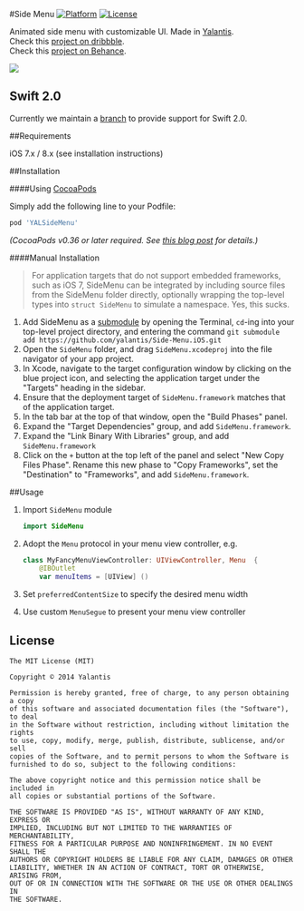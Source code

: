 #Side Menu
[![Platform](http://img.shields.io/badge/platform-iOS-blue.svg?style=flat)](http://cocoapods.org/?q=YALSideMenu)
[![License](http://img.shields.io/badge/license-MIT-green.svg?style=flat)](https://github.com/Yalantis/Side-Menu.iOS/blob/master/LICENSE)

Animated side menu with customizable UI. 
Made in <a href="http://yalantis.com/"> Yalantis</a>.<br>
Check this <a href="https://dribbble.com/shots/1689922-Side-Menu-Animation?list=searches&tag=yalantis&offset=0">project on dribbble</a>.<br>
Check this <a href="https://www.behance.net/gallery/20411445/Mobile-Animations-Interactions ">project on Behance</a>.

<img src="https://d13yacurqjgara.cloudfront.net/users/125056/screenshots/1689922/events-menu_1-1-6.gif" />

## Swift 2.0
Currently we maintain a [branch](https://github.com/Yalantis/Side-Menu.iOS/tree/swift_2.0) to provide support for Swift 2.0.

##Requirements

iOS 7.x / 8.x (see installation instructions)

##Installation

####Using [CocoaPods](http://cocoapods.org)

Simply add the following line to your Podfile:

```ruby
pod 'YALSideMenu'
```

*(CocoaPods v0.36 or later required. See [this blog post](http://blog.cocoapods.org/Pod-Authors-Guide-to-CocoaPods-Frameworks/) for details.)*

####Manual Installation

> For application targets that do not support embedded frameworks, such as iOS 7, SideMenu can be integrated by including source files from the SideMenu folder directly, optionally wrapping the top-level types into `struct SideMenu` to simulate a namespace. Yes, this sucks.

1. Add SideMenu as a [submodule](http://git-scm.com/docs/git-submodule) by opening the Terminal, `cd`-ing into your top-level project directory, and entering the command `git submodule add https://github.com/yalantis/Side-Menu.iOS.git`
2. Open the `SideMenu` folder, and drag `SideMenu.xcodeproj` into the file navigator of your app project.
3. In Xcode, navigate to the target configuration window by clicking on the blue project icon, and selecting the application target under the "Targets" heading in the sidebar.
4. Ensure that the deployment target of `SideMenu.framework` matches that of the application target.
5. In the tab bar at the top of that window, open the "Build Phases" panel.
6. Expand the "Target Dependencies" group, and add `SideMenu.framework`.
7. Expand the "Link Binary With Libraries" group, and add `SideMenu.framework`
8. Click on the `+` button at the top left of the panel and select "New Copy Files Phase". Rename this new phase to "Copy Frameworks", set the "Destination" to "Frameworks", and add `SideMenu.framework`.

##Usage

1. Import `SideMenu` module

	```swift
	import SideMenu
	```

2. Adopt the `Menu` protocol in your menu view controller, e.g.

	```swift
	class MyFancyMenuViewController: UIViewController, Menu  {
		@IBOutlet
		var menuItems = [UIView] ()
	```

3. Set `preferredContentSize` to specify the desired menu width
4. Use custom `MenuSegue` to present your menu view controller

## License

	The MIT License (MIT)

	Copyright © 2014 Yalantis

	Permission is hereby granted, free of charge, to any person obtaining a copy
	of this software and associated documentation files (the "Software"), to deal
	in the Software without restriction, including without limitation the rights
	to use, copy, modify, merge, publish, distribute, sublicense, and/or sell
	copies of the Software, and to permit persons to whom the Software is
	furnished to do so, subject to the following conditions:

	The above copyright notice and this permission notice shall be included in
	all copies or substantial portions of the Software.

	THE SOFTWARE IS PROVIDED "AS IS", WITHOUT WARRANTY OF ANY KIND, EXPRESS OR
	IMPLIED, INCLUDING BUT NOT LIMITED TO THE WARRANTIES OF MERCHANTABILITY,
	FITNESS FOR A PARTICULAR PURPOSE AND NONINFRINGEMENT. IN NO EVENT SHALL THE
	AUTHORS OR COPYRIGHT HOLDERS BE LIABLE FOR ANY CLAIM, DAMAGES OR OTHER
	LIABILITY, WHETHER IN AN ACTION OF CONTRACT, TORT OR OTHERWISE, ARISING FROM,
	OUT OF OR IN CONNECTION WITH THE SOFTWARE OR THE USE OR OTHER DEALINGS IN
	THE SOFTWARE.
